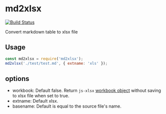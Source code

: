 # md2xlsx
[![Build Status](https://travis-ci.org/Claude-Ray/md2xlsx.svg?branch=master)](https://travis-ci.org/Claude-Ray/md2xlsx)

Convert markdown table to xlsx file

## Usage

```js
const md2xlsx = require('md2xlsx');
md2xlsx('./test/test.md', { extname: 'xls' });
```

## options

- workbook: Default false. Return `js-xlsx` [workbook object](https://github.com/SheetJS/js-xlsx#workbook-object) without saving to xlsx file when set to true.
- extname: Default xlsx.
- basename: Default is equal to the source file's name.
